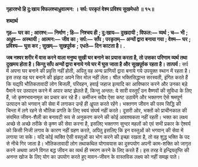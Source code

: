 **गृहारश्भो हि दु:खाय विफलश्चाध्रुवात्मन: ।** **सर्प: परकृतं वेश्म प्रविश्य सुखमेधते ॥ १५॥** 

**शब्दार्थ** 

**गृह—** **घर का** **; आरश्भ:—** **निर्माण** **; हि—** **निश्चय ही** **; दु:खाय—** **दुखदायी** **; विफल:—** **व्यर्थ** **; च—** **भी** **; अध्रुव—** **अस्थायी** **;** **आत्मन:—** **जीव का** **; सर्प:—** **साँप** **; परकृतम्—** **अन्यों द्वारा बनाया गया** **; वेश्म—** **घर** **; प्रविश्य—** **घुस कर** **; सुखम्—** **सुखपूर्वक** **;** **एधते—** **दिन काटता है।** **.** 

**जब नश्वर शरीर में वास करने वाला मनुष्य सुखी घर बनाने का प्रयास करता है, तो उसका** **परिणाम व्यर्थ तथा दुखमय होता है। किन्तु साँप अन्यों द्वारा बनाये गये घर में घुस जाता है और** **सुखपूर्वक रहता है।** **तात्पर्य :** सर्प में अपना घर बनाने की प्रवृत्ति नहीं होती, अपितु वह अन्य प्राणियों द्वारा बनाये गये उपयुक्त स्थान में रहता है। इस तरह वह घर बनाने की झंझट अपने सिर मोल नहीं लेता। श्रील भक्तिसिद्धान्त सरस्वती, इंगित करते हैं कि यद्यपि भौतिकतावादी लोग बिजली, परिवहन, हवाई जहाज इत्यादि का आविष्कार करने और उनका बड़े पैमाने पर उत्पादन करने में अपार कष्ट झेलते हैं, किन्तु अन्तत: ये सारी वस्तुएँ उन वैष्णवों की सुविधा के लिए हैं, जो कृष्णभावनामृत का प्रचार कर रहे हैं। कर्मीजन सदैव ऐसा कष्ट उठायेंगे और भक्तगण ऐसे श्रमपूर्ण उत्पादन को भगवान् की सेवा में लगाकर उन्हें ही अॢपत करते रहेंगे। भक्तगण जीवन की परम सिद्धि की चिन्ता में लगे रहने से भौतिक प्रगति के लिए स्वयं संघर्ष नहीं करते। दूसरी ओर, भक्तों को प्राचीनकाल की संयमित जीवन-शैली का बनावटी रूप से अनुकरण करने की कोई आवश्यकता नहीं रहती। भक्त का लक्ष्य अच्छे से अच्छे तरीके से कृष्ण की सेवा करना है, इसलिए भक्तगण सुन्दर महलों को एवं सभी प्रकार के ऐश्वर्य को किसी निजी लगाव के कारण नहीं ग्रहण करते, अपितु इसलिए कि इन वस्तुओं को भगवान् की सेवा में लगाया जा सके। यदि कोई व्यक्ति ऐसी वस्तुओं का भोग करने की इच्छा रखता है, तो वह शुद्ध भक्ति के पद से नीचे गिर जाता है। भौतिकतावादी लोग तथाकथित योगावयास का दुरुपयोग अपनी काम-शक्ति को जागृत करने अथवा अपने विगत बद्ध जीवन का व्यर्थ ही स्मरण करने के लिए करते हैं। इस तरह वे इन्द्रियतृप्ति की अनन्त खोज के लिए योग का उपयोग करते हुए मावन-जीवन के वास्तविक लक्ष्य को नहीं समझ पाते।  